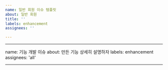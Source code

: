 ```yaml
---
name: 일반 회원 이슈 템플릿
about: 일반 회원
title: ''
labels: enhancement
assignees: ''

---
```


---
name: 기능 개발 이슈
about: 만든 기능 상세히 설명하자
labels: enhancement
assignees: 'all'

---
